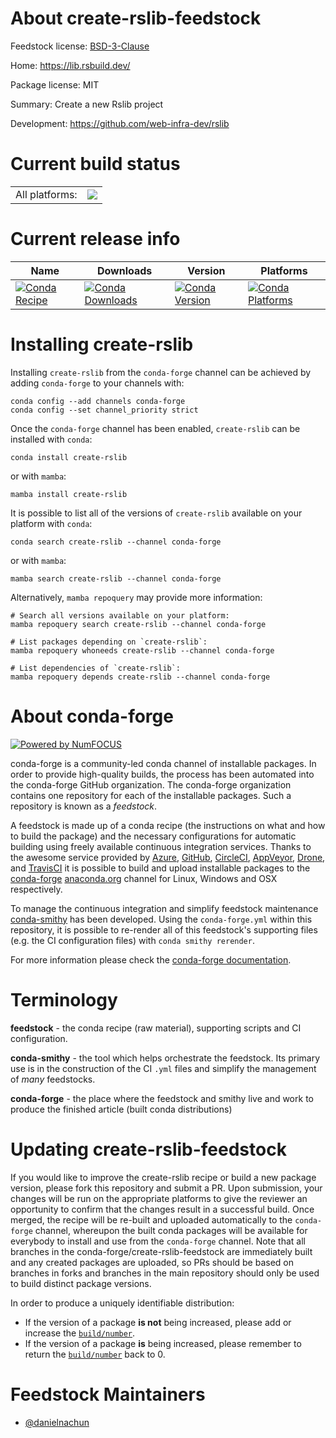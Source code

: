 About create-rslib-feedstock
============================

Feedstock license: [BSD-3-Clause](https://github.com/conda-forge/create-rslib-feedstock/blob/main/LICENSE.txt)

Home: https://lib.rsbuild.dev/

Package license: MIT

Summary: Create a new Rslib project

Development: https://github.com/web-infra-dev/rslib

Current build status
====================


<table><tr><td>All platforms:</td>
    <td>
      <a href="https://dev.azure.com/conda-forge/feedstock-builds/_build/latest?definitionId=24245&branchName=main">
        <img src="https://dev.azure.com/conda-forge/feedstock-builds/_apis/build/status/create-rslib-feedstock?branchName=main">
      </a>
    </td>
  </tr>
</table>

Current release info
====================

| Name | Downloads | Version | Platforms |
| --- | --- | --- | --- |
| [![Conda Recipe](https://img.shields.io/badge/recipe-create--rslib-green.svg)](https://anaconda.org/conda-forge/create-rslib) | [![Conda Downloads](https://img.shields.io/conda/dn/conda-forge/create-rslib.svg)](https://anaconda.org/conda-forge/create-rslib) | [![Conda Version](https://img.shields.io/conda/vn/conda-forge/create-rslib.svg)](https://anaconda.org/conda-forge/create-rslib) | [![Conda Platforms](https://img.shields.io/conda/pn/conda-forge/create-rslib.svg)](https://anaconda.org/conda-forge/create-rslib) |

Installing create-rslib
=======================

Installing `create-rslib` from the `conda-forge` channel can be achieved by adding `conda-forge` to your channels with:

```
conda config --add channels conda-forge
conda config --set channel_priority strict
```

Once the `conda-forge` channel has been enabled, `create-rslib` can be installed with `conda`:

```
conda install create-rslib
```

or with `mamba`:

```
mamba install create-rslib
```

It is possible to list all of the versions of `create-rslib` available on your platform with `conda`:

```
conda search create-rslib --channel conda-forge
```

or with `mamba`:

```
mamba search create-rslib --channel conda-forge
```

Alternatively, `mamba repoquery` may provide more information:

```
# Search all versions available on your platform:
mamba repoquery search create-rslib --channel conda-forge

# List packages depending on `create-rslib`:
mamba repoquery whoneeds create-rslib --channel conda-forge

# List dependencies of `create-rslib`:
mamba repoquery depends create-rslib --channel conda-forge
```


About conda-forge
=================

[![Powered by
NumFOCUS](https://img.shields.io/badge/powered%20by-NumFOCUS-orange.svg?style=flat&colorA=E1523D&colorB=007D8A)](https://numfocus.org)

conda-forge is a community-led conda channel of installable packages.
In order to provide high-quality builds, the process has been automated into the
conda-forge GitHub organization. The conda-forge organization contains one repository
for each of the installable packages. Such a repository is known as a *feedstock*.

A feedstock is made up of a conda recipe (the instructions on what and how to build
the package) and the necessary configurations for automatic building using freely
available continuous integration services. Thanks to the awesome service provided by
[Azure](https://azure.microsoft.com/en-us/services/devops/), [GitHub](https://github.com/),
[CircleCI](https://circleci.com/), [AppVeyor](https://www.appveyor.com/),
[Drone](https://cloud.drone.io/welcome), and [TravisCI](https://travis-ci.com/)
it is possible to build and upload installable packages to the
[conda-forge](https://anaconda.org/conda-forge) [anaconda.org](https://anaconda.org/)
channel for Linux, Windows and OSX respectively.

To manage the continuous integration and simplify feedstock maintenance
[conda-smithy](https://github.com/conda-forge/conda-smithy) has been developed.
Using the ``conda-forge.yml`` within this repository, it is possible to re-render all of
this feedstock's supporting files (e.g. the CI configuration files) with ``conda smithy rerender``.

For more information please check the [conda-forge documentation](https://conda-forge.org/docs/).

Terminology
===========

**feedstock** - the conda recipe (raw material), supporting scripts and CI configuration.

**conda-smithy** - the tool which helps orchestrate the feedstock.
                   Its primary use is in the construction of the CI ``.yml`` files
                   and simplify the management of *many* feedstocks.

**conda-forge** - the place where the feedstock and smithy live and work to
                  produce the finished article (built conda distributions)


Updating create-rslib-feedstock
===============================

If you would like to improve the create-rslib recipe or build a new
package version, please fork this repository and submit a PR. Upon submission,
your changes will be run on the appropriate platforms to give the reviewer an
opportunity to confirm that the changes result in a successful build. Once
merged, the recipe will be re-built and uploaded automatically to the
`conda-forge` channel, whereupon the built conda packages will be available for
everybody to install and use from the `conda-forge` channel.
Note that all branches in the conda-forge/create-rslib-feedstock are
immediately built and any created packages are uploaded, so PRs should be based
on branches in forks and branches in the main repository should only be used to
build distinct package versions.

In order to produce a uniquely identifiable distribution:
 * If the version of a package **is not** being increased, please add or increase
   the [``build/number``](https://docs.conda.io/projects/conda-build/en/latest/resources/define-metadata.html#build-number-and-string).
 * If the version of a package **is** being increased, please remember to return
   the [``build/number``](https://docs.conda.io/projects/conda-build/en/latest/resources/define-metadata.html#build-number-and-string)
   back to 0.

Feedstock Maintainers
=====================

* [@danielnachun](https://github.com/danielnachun/)

